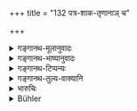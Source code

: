 +++
title = "132 पत्र-शाक-तृणानाञ् च"

+++

<details><summary>गङ्गानथ-मूलानुवादः</summary>

He shall take the sixth part in the case of trees, meat, honey and clarified butter, of perfumes, medicinal herbs and poisons, of flowers, roots and fruits;—(131) of leaves, vegetables and grasses, of skins and cane, of earthenware vessels, and of all things made of stone.—(132)
</details>

<details><summary>गङ्गानथ-भाष्यानुवादः</summary>

**(verses 7.131-132)**

The term ‘*dru*’ stands for trees. The rest is all clear.

Out of the profit on all these articles, the sixth part shall be token by the King.—(131-132)
</details>

<details><summary>गङ्गानथ-टिप्पन्यः</summary>

**(verses 7.131-132)**

These two verses are quoted in *Vīramitrodaya* (Rājanīti, p. 161), which adds the following notes:—‘*Dru*’ is *tree*,—‘*māṃsa*,’ flesh of the goat and other animals,—‘*madhu*,’ honey, ‘*sarpiḥ*,’ clarified butter, ‘*gandha*’ sandal-wood and the like,—‘*oṣadhi*,’ *guḍūci* and the rest,—‘*rasa*,’ salt and the like,—‘*puṣpa*,’ Champaka and the rest,—‘*mūlāni*,’ the *Haridrā* and so forth,—‘*patra*’ the palm-leaf and the like.
</details>

<details><summary>गङ्गानथ-तुल्य-वाक्यानि</summary>

**(verses 7.131-132)**

*Gautama* (10.27).—‘Of roots, fruits, flowers, medicinal herbs, honey,
meat, grass and fire-wood,—one sixtieth.’

*Vaśiṣṭha* (1.42).—‘The king shall take the sixth part of the wealth of
his subjects.’

*Viṣṇu* (3.25).—‘A sixth part of flesh, honey, clarified butter, herbs,
perfumes, flowers, fruits, roots, liquids and condiments, wood, leaves, skins, earthen pots, stone vessels and things made of split bamboo.’

*Viṣṇudharmottara* (Vīramitrodaya-Rājanīti, p. 261).—‘Of perfumes,
medicinal herbs, liquids and condiments, flowers, roots, fruits, leaves, vegetables, grasses, skins, bamboo-articles, vessels, and all articles of stone,—a sixth part should be taken.’
</details>

<details><summary>भारुचिः</summary>

यथोक्तानां द्रुमादीनां लाभात् षड्भागादानम् ॥ ७.१३१–३२ ॥
</details>

<details><summary>Bühler</summary>

132	Of leaves, pot-herbs, grass, (objects) made of cane, skins, of earthen vessels, and all (articles) made of stone.
</details>
